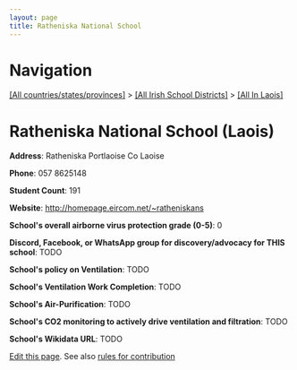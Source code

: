 ```yaml
---
layout: page
title: Ratheniska National School
---
```

# Navigation

[[All countries/states/provinces]](../../..) > [[All Irish School Districts]](../..) > [[All In Laois]](..)

# Ratheniska National School (Laois)

**Address**: Ratheniska Portlaoise Co Laoise

**Phone**: 057 8625148

**Student Count**: 191

**Website**: <http://homepage.eircom.net/~ratheniskans>

**School's overall airborne virus protection grade (0-5)**: 0

**Discord, Facebook, or WhatsApp group for discovery/advocacy for THIS school**: TODO

**School's policy on Ventilation**: TODO

**School's Ventilation Work Completion**: TODO

**School's Air-Purification**: TODO

**School's CO2 monitoring to actively drive ventilation and filtration**: TODO

**School's Wikidata URL**: TODO


[Edit this page](https://github.com/ventilate-schools/Ireland/edit/main/./Laois/Ratheniska_National_School.md). See also [rules for contribution](../../../contribution-rules/)